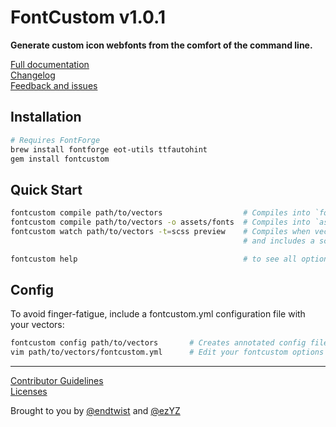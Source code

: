 # FontCustom v1.0.1

**Generate custom icon webfonts from the comfort of the command line.**

[Full documentation](http://fontcustom.com)<br/>
[Changelog](https://github.com/FontCustom/fontcustom/blob/master/CHANGELOG.md)<br/>
[Feedback and issues](https://github.com/FontCustom/fontcustom/issues)

## Installation

```sh
# Requires FontForge
brew install fontforge eot-utils ttfautohint
gem install fontcustom
```

## Quick Start

```sh
fontcustom compile path/to/vectors                  # Compiles into `fontcustom`
fontcustom compile path/to/vectors -o assets/fonts  # Compiles into `assets/fonts`
fontcustom watch path/to/vectors -t=scss preview    # Compiles when vectors are changed/added/deleted
                                                    # and includes a scss partial and glyph preview

fontcustom help                                     # to see all options
```

## Config

To avoid finger-fatigue, include a fontcustom.yml configuration file with your vectors:

```sh
fontcustom config path/to/vectors       # Creates annotated config file
vim path/to/vectors/fontcustom.yml      # Edit your fontcustom options
```

---

[Contributor Guidelines](https://github.com/FontCustom/fontcustom/blob/master/CONTRIBUTING.md)<br/>
[Licenses](https://github.com/FontCustom/fontcustom/blob/master/LICENSES.txt)

Brought to you by [@endtwist](https://github.com/endtwist) and [@ezYZ](https://github.com/ezYZ)
